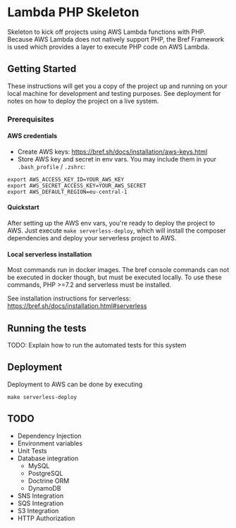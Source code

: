 # Lambda PHP Skeleton

Skeleton to kick off projects using AWS Lambda functions with PHP. Because AWS Lambda does not natively support PHP, the Bref Framework is used which provides a layer to execute PHP code on AWS Lambda.

## Getting Started

These instructions will get you a copy of the project up and running on your local machine for development and testing purposes. See deployment for notes on how to deploy the project on a live system.

### Prerequisites

#### AWS credentials

* Create AWS keys: https://bref.sh/docs/installation/aws-keys.html
* Store AWS key and secret in env vars. You may include them in your `.bash_profile` / `.zshrc`:
```
export AWS_ACCESS_KEY_ID=YOUR_AWS_KEY
export AWS_SECRET_ACCESS_KEY=YOUR_AWS_SECRET
export AWS_DEFAULT_REGION=eu-central-1
```

#### Quickstart

After setting up the AWS env vars, you're ready to deploy the project to AWS. Just execute `make serverless-deploy`,
which will install the composer dependencies and deploy your serverless project to AWS.

#### Local serverless installation
Most commands run in docker images. The bref console commands can not be executed in docker though, but must be executed locally. To use these commands, PHP >=7.2 and serverless must be installed.

See installation instructions for serverless: https://bref.sh/docs/installation.html#serverless

## Running the tests

TODO: Explain how to run the automated tests for this system

## Deployment

Deployment to AWS can be done by executing

```
make serverless-deploy
```

## TODO

* Dependency Injection
* Environment variables
* Unit Tests
* Database integration
    * MySQL
    * PostgreSQL
    * Doctrine ORM
    * DynamoDB 
* SNS Integration
* SQS Integration
* S3 Integration
* HTTP Authorization
